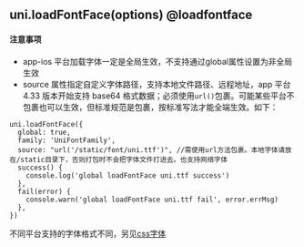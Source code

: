 ## uni.loadFontFace(options) @loadfontface

<!-- UTSAPIJSON.loadFontFace.description -->

<!-- UTSAPIJSON.loadFontFace.compatibility -->

<!-- UTSAPIJSON.loadFontFace.param -->

<!-- UTSAPIJSON.loadFontFace.returnValue -->

#### 注意事项
- app-ios 平台加载字体一定是全局生效，不支持通过global属性设置为非全局生效
- source 属性指定自定义字体路径，支持本地文件路径、远程地址，app 平台 4.33 版本开始支持 base64 格式数据；必须使用`url()`包裹。可能某些平台不包裹也可以生效，但标准规范是包裹，按标准写法才能全端生效。如下：
```uts
uni.loadFontFace({
  global: true,
  family: 'UniFontFamily',
  source: "url('/static/font/uni.ttf')", //需使用url方法包裹。本地字体请放在/static目录下，否则打包时不会把字体文件打进去。也支持网络字体
  success() {
    console.log('global loadFontFace uni.ttf success')
  },
  fail(error) {
    console.warn('global loadFontFace uni.ttf fail', error.errMsg)
  },
})
```

不同平台支持的字体格式不同，另见[css字体](../css/font-family.md)

<!-- UTSAPIJSON.loadFontFace.example -->

<!-- UTSAPIJSON.loadFontFace.tutorial -->

<!-- UTSAPIJSON.general_type.name -->

<!-- UTSAPIJSON.general_type.param -->
